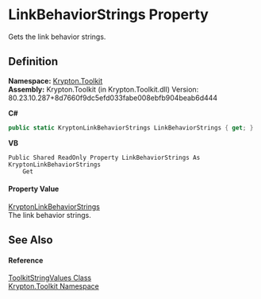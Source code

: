 # LinkBehaviorStrings Property


Gets the link behavior strings.



## Definition
**Namespace:** <a href="79d2eac2-21f4-54ff-7552-b20c33c30600.md">Krypton.Toolkit</a>  
**Assembly:** Krypton.Toolkit (in Krypton.Toolkit.dll) Version: 80.23.10.287+8d7660f9dc5efd033fabe008ebfb904beab6d444

**C#**
``` C#
public static KryptonLinkBehaviorStrings LinkBehaviorStrings { get; }
```
**VB**
``` VB
Public Shared ReadOnly Property LinkBehaviorStrings As KryptonLinkBehaviorStrings
	Get
```



#### Property Value
<a href="f6a42988-0778-dffb-631c-fb6f7f2d24df.md">KryptonLinkBehaviorStrings</a>  
The link behavior strings.

## See Also


#### Reference
<a href="17eaa1c0-4744-e2c6-9ebe-b78766940617.md">ToolkitStringValues Class</a>  
<a href="79d2eac2-21f4-54ff-7552-b20c33c30600.md">Krypton.Toolkit Namespace</a>  
